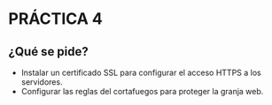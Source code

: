 # PRÁCTICA 4

## ¿Qué se pide?
 - Instalar un certificado SSL para configurar el acceso HTTPS a los servidores.
 - Configurar las reglas del cortafuegos para proteger la granja web.